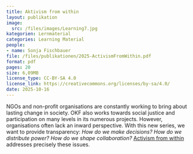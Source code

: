 ```yaml
---
title: Aktivism from within
layout: publikation
image:
  src: /files/images/Learning7.jpg
kategorien: Lernmaterial 
categories: Learning Material
people:
- name: Sonja Fischbauer
file: /files/publikationen/2025-ActivismFromWithin.pdf
format: pdf
pages: 20
size: 6,09MB
license_type: CC-BY-SA 4.0
license_link: https://creativecommons.org/licenses/by-sa/4.0/
date: 2025-10-16
---
```

NGOs and non-profit organisations are constantly working to bring about lasting change in society. OKF also works towards social justice and participation on many levels in its numerous projects. However, organisations often lack an inward perspective. With this new series, we want to provide transparency: *How do we make decisions? How do we distribute power? How do we shape collaboration?* [Activism from within](https://okfn.de/en/aktivismus-von-innen/) addresses precisely these issues.
